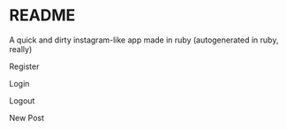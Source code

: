 # README

A quick and dirty instagram-like app made in ruby (autogenerated in ruby, really)



Register


Login


Logout


New Post


